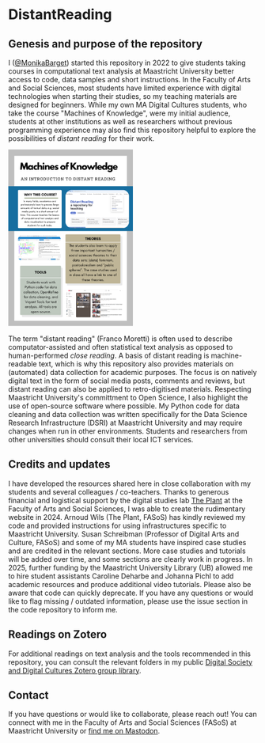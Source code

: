 # DistantReading

## Genesis and purpose of the repository

I ([@MonikaBarget](https://github.com/MonikaBarget/atr-historical-research/commits?author=MonikaBarget)) started this repository in 2022 to give students taking courses in computational text analysis at Maastricht University better access to code, data samples and short instructions. In the Faculty of Arts and Social Sciences, most students have limited experience with digital technologies when starting their studies, so my teaching materials are designed for beginners. While my own MA Digital Cultures students, who take the course "Machines of Knowledge", were my initial audience, students at other institutions as well as researchers without previous programming experience may also find this repository helpful to explore the possibilities of *distant reading* for their work. 

<img src="../logos/Poster_Machines-of-Knowledge.png" alt="Poster Machines of Knowledge" style="width:50%"> 

The term "distant reading" (Franco Moretti) is often used to describe computator-assisted and often statistical text analysis as opposed to human-performed *close reading*. A basis of distant reading is machine-readable text, which is why this repository also provides materials on (automated) data collection for academic purposes. The focus is on natively digital text in the form of social media posts, comments and reviews, but distant reading can also be applied to retro-digitised materials. 
Respecting Maastricht University's committment to Open Science, I also highlight the use of open-source software where possible. My Python code for data cleaning and data collection was written specifically for the Data Science Research Infrastructure (DSRI) at Maastricht University and may require changes when run in other environments. Students and researchers from other universities should consult their local ICT services.

## Credits and updates

I have developed the resources shared here in close collaboration with my students and several colleagues / co-teachers. Thanks to generous financial and logistical support by the digital studies lab [The Plant](https://theplant.maastrichtuniversity.nl/) at the Faculty of Arts and Social Sciences, I was able to create the rudimentary website in 2024. Arnoud Wils (The Plant, FASoS) has kindly reviewed my code and provided instructions for using infrastructures specific to Maastricht University. Susan Schreibman (Professor of Digital Arts and Culture, FASoS) and some of my MA students have inspired case studies and are credited in the relevant sections. More case studies and tutorials will be added over time, and some sections are clearly work in progress. In 2025, further funding by the Maastricht University Library (UB) allowed me to hire student assistants Caroline Deharbe and Johanna Pichl to add academic resources and produce additional video tutorials. Please also be aware that code can quickly deprecate. If you have any questions or would like to flag missing / outdated information, please use the issue section in the code repository to inform me.

## Readings on Zotero

For additional readings on text analysis and the tools recommended in this repository, you can consult the relevant folders in my public [Digital Society and Digital Cultures Zotero group library](https://www.zotero.org/groups/4457227/fasos_-_digital_society__digital_cultures/collections/YAGEDFPB).

## Contact

If you have questions or would like to collaborate, please reach out! You can connect with me in the Faculty of Arts and Social Sciences (FASoS) at Maastricht University or [find me on Mastodon](https://akademienl.social/@mob).


